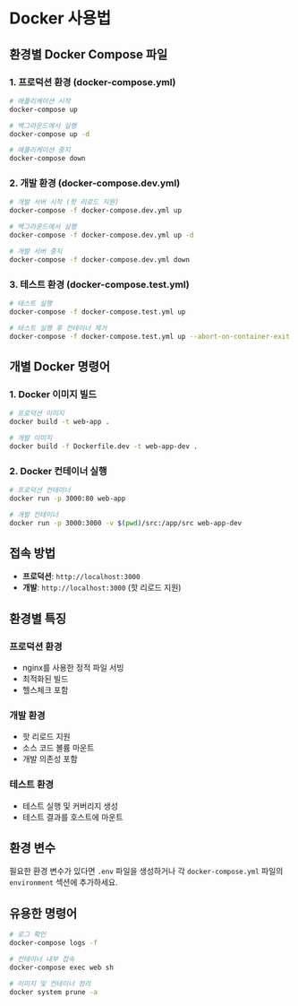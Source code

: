# Docker 사용법

## 환경별 Docker Compose 파일

### 1. 프로덕션 환경 (docker-compose.yml)

```bash
# 애플리케이션 시작
docker-compose up

# 백그라운드에서 실행
docker-compose up -d

# 애플리케이션 중지
docker-compose down
```

### 2. 개발 환경 (docker-compose.dev.yml)

```bash
# 개발 서버 시작 (핫 리로드 지원)
docker-compose -f docker-compose.dev.yml up

# 백그라운드에서 실행
docker-compose -f docker-compose.dev.yml up -d

# 개발 서버 중지
docker-compose -f docker-compose.dev.yml down
```

### 3. 테스트 환경 (docker-compose.test.yml)

```bash
# 테스트 실행
docker-compose -f docker-compose.test.yml up

# 테스트 실행 후 컨테이너 제거
docker-compose -f docker-compose.test.yml up --abort-on-container-exit
```

## 개별 Docker 명령어

### 1. Docker 이미지 빌드

```bash
# 프로덕션 이미지
docker build -t web-app .

# 개발 이미지
docker build -f Dockerfile.dev -t web-app-dev .
```

### 2. Docker 컨테이너 실행

```bash
# 프로덕션 컨테이너
docker run -p 3000:80 web-app

# 개발 컨테이너
docker run -p 3000:3000 -v $(pwd)/src:/app/src web-app-dev
```

## 접속 방법

- **프로덕션**: `http://localhost:3000`
- **개발**: `http://localhost:3000` (핫 리로드 지원)

## 환경별 특징

### 프로덕션 환경

- nginx를 사용한 정적 파일 서빙
- 최적화된 빌드
- 헬스체크 포함

### 개발 환경

- 핫 리로드 지원
- 소스 코드 볼륨 마운트
- 개발 의존성 포함

### 테스트 환경

- 테스트 실행 및 커버리지 생성
- 테스트 결과를 호스트에 마운트

## 환경 변수

필요한 환경 변수가 있다면 `.env` 파일을 생성하거나 각 `docker-compose.yml` 파일의 `environment` 섹션에 추가하세요.

## 유용한 명령어

```bash
# 로그 확인
docker-compose logs -f

# 컨테이너 내부 접속
docker-compose exec web sh

# 이미지 및 컨테이너 정리
docker system prune -a
```
